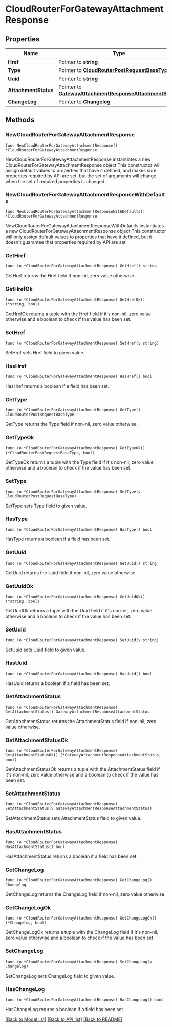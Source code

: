 # CloudRouterForGatewayAttachmentResponse

## Properties

Name | Type | Description | Notes
------------ | ------------- | ------------- | -------------
**Href** | Pointer to **string** |  | [optional] 
**Type** | Pointer to [**CloudRouterPostRequestBaseType**](CloudRouterPostRequestBaseType.md) |  | [optional] 
**Uuid** | Pointer to **string** |  | [optional] 
**AttachmentStatus** | Pointer to [**GatewayAttachmentResponseAttachmentStatus**](GatewayAttachmentResponseAttachmentStatus.md) |  | [optional] 
**ChangeLog** | Pointer to [**Changelog**](Changelog.md) |  | [optional] 

## Methods

### NewCloudRouterForGatewayAttachmentResponse

`func NewCloudRouterForGatewayAttachmentResponse() *CloudRouterForGatewayAttachmentResponse`

NewCloudRouterForGatewayAttachmentResponse instantiates a new CloudRouterForGatewayAttachmentResponse object
This constructor will assign default values to properties that have it defined,
and makes sure properties required by API are set, but the set of arguments
will change when the set of required properties is changed

### NewCloudRouterForGatewayAttachmentResponseWithDefaults

`func NewCloudRouterForGatewayAttachmentResponseWithDefaults() *CloudRouterForGatewayAttachmentResponse`

NewCloudRouterForGatewayAttachmentResponseWithDefaults instantiates a new CloudRouterForGatewayAttachmentResponse object
This constructor will only assign default values to properties that have it defined,
but it doesn't guarantee that properties required by API are set

### GetHref

`func (o *CloudRouterForGatewayAttachmentResponse) GetHref() string`

GetHref returns the Href field if non-nil, zero value otherwise.

### GetHrefOk

`func (o *CloudRouterForGatewayAttachmentResponse) GetHrefOk() (*string, bool)`

GetHrefOk returns a tuple with the Href field if it's non-nil, zero value otherwise
and a boolean to check if the value has been set.

### SetHref

`func (o *CloudRouterForGatewayAttachmentResponse) SetHref(v string)`

SetHref sets Href field to given value.

### HasHref

`func (o *CloudRouterForGatewayAttachmentResponse) HasHref() bool`

HasHref returns a boolean if a field has been set.

### GetType

`func (o *CloudRouterForGatewayAttachmentResponse) GetType() CloudRouterPostRequestBaseType`

GetType returns the Type field if non-nil, zero value otherwise.

### GetTypeOk

`func (o *CloudRouterForGatewayAttachmentResponse) GetTypeOk() (*CloudRouterPostRequestBaseType, bool)`

GetTypeOk returns a tuple with the Type field if it's non-nil, zero value otherwise
and a boolean to check if the value has been set.

### SetType

`func (o *CloudRouterForGatewayAttachmentResponse) SetType(v CloudRouterPostRequestBaseType)`

SetType sets Type field to given value.

### HasType

`func (o *CloudRouterForGatewayAttachmentResponse) HasType() bool`

HasType returns a boolean if a field has been set.

### GetUuid

`func (o *CloudRouterForGatewayAttachmentResponse) GetUuid() string`

GetUuid returns the Uuid field if non-nil, zero value otherwise.

### GetUuidOk

`func (o *CloudRouterForGatewayAttachmentResponse) GetUuidOk() (*string, bool)`

GetUuidOk returns a tuple with the Uuid field if it's non-nil, zero value otherwise
and a boolean to check if the value has been set.

### SetUuid

`func (o *CloudRouterForGatewayAttachmentResponse) SetUuid(v string)`

SetUuid sets Uuid field to given value.

### HasUuid

`func (o *CloudRouterForGatewayAttachmentResponse) HasUuid() bool`

HasUuid returns a boolean if a field has been set.

### GetAttachmentStatus

`func (o *CloudRouterForGatewayAttachmentResponse) GetAttachmentStatus() GatewayAttachmentResponseAttachmentStatus`

GetAttachmentStatus returns the AttachmentStatus field if non-nil, zero value otherwise.

### GetAttachmentStatusOk

`func (o *CloudRouterForGatewayAttachmentResponse) GetAttachmentStatusOk() (*GatewayAttachmentResponseAttachmentStatus, bool)`

GetAttachmentStatusOk returns a tuple with the AttachmentStatus field if it's non-nil, zero value otherwise
and a boolean to check if the value has been set.

### SetAttachmentStatus

`func (o *CloudRouterForGatewayAttachmentResponse) SetAttachmentStatus(v GatewayAttachmentResponseAttachmentStatus)`

SetAttachmentStatus sets AttachmentStatus field to given value.

### HasAttachmentStatus

`func (o *CloudRouterForGatewayAttachmentResponse) HasAttachmentStatus() bool`

HasAttachmentStatus returns a boolean if a field has been set.

### GetChangeLog

`func (o *CloudRouterForGatewayAttachmentResponse) GetChangeLog() Changelog`

GetChangeLog returns the ChangeLog field if non-nil, zero value otherwise.

### GetChangeLogOk

`func (o *CloudRouterForGatewayAttachmentResponse) GetChangeLogOk() (*Changelog, bool)`

GetChangeLogOk returns a tuple with the ChangeLog field if it's non-nil, zero value otherwise
and a boolean to check if the value has been set.

### SetChangeLog

`func (o *CloudRouterForGatewayAttachmentResponse) SetChangeLog(v Changelog)`

SetChangeLog sets ChangeLog field to given value.

### HasChangeLog

`func (o *CloudRouterForGatewayAttachmentResponse) HasChangeLog() bool`

HasChangeLog returns a boolean if a field has been set.


[[Back to Model list]](../README.md#documentation-for-models) [[Back to API list]](../README.md#documentation-for-api-endpoints) [[Back to README]](../README.md)


